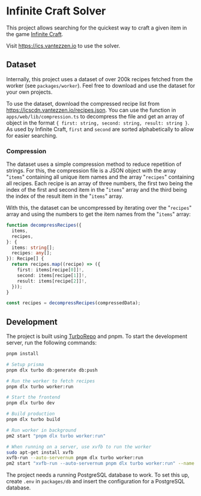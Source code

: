 # Infinite Craft Solver

This project allows searching for the quickest way to craft a given item in the game [Infinite Craft](https://neal.fun/infinite-craft/).

Visit <https://ics.vantezzen.io> to use the solver.

## Dataset

Internally, this project uses a dataset of over 200k recipes fetched from the worker (see `packages/worker`). Feel free to download and use the dataset for your own projects.

To use the dataset, download the compressed recipe list from <https://icscdn.vantezzen.io/recipes.json>. You can use the function in `apps/web/lib/compression.ts` to decompress the file and get an array of object in the format `{ first: string, second: string, result: string }`. As used by Infinite Craft, `first` and `second` are sorted alphabetically to allow for easier searching.

### Compression

The dataset uses a simple compression method to reduce repetition of strings. For this, the compression file is a JSON object with the array "`items`" containing all unique item names and the array "`recipes`" containing all recipes. Each recipe is an array of three numbers, the first two being the index of the first and second item in the "`items`" array and the third being the index of the result item in the "`items`" array.

With this, the dataset can be uncompressed by iterating over the "`recipes`" array and using the numbers to get the item names from the "`items`" array:

```ts
function decompressRecipes({
  items,
  recipes,
}: {
  items: string[];
  recipes: any[];
}): Recipe[] {
  return recipes.map((recipe) => ({
    first: items[recipe[0]]!,
    second: items[recipe[1]]!,
    result: items[recipe[2]]!,
  }));
}

const recipes = decompressRecipes(compressedData);
```

## Development

The project is built using [TurboRepo](https://turbo.build/) and pnpm. To start the development server, run the following commands:

```sh
pnpm install

# Setup prisma
pnpm dlx turbo db:generate db:push

# Run the worker to fetch recipes
pnpm dlx turbo worker:run

# Start the frontend
pnpm dlx turbo dev

# Build production
pnpm dlx turbo build

# Run worker in background
pm2 start "pnpm dlx turbo worker:run"

# When running on a server, use xvfb to run the worker
sudo apt-get install xvfb
xvfb-run --auto-servernum pnpm dlx turbo worker:run
pm2 start "xvfb-run --auto-servernum pnpm dlx turbo worker:run" --name ics-worker
```

The project needs a running PostgreSQL database to work. To set this up, create `.env` in `packages/db` and insert the configuration for a PostgreSQL database.

